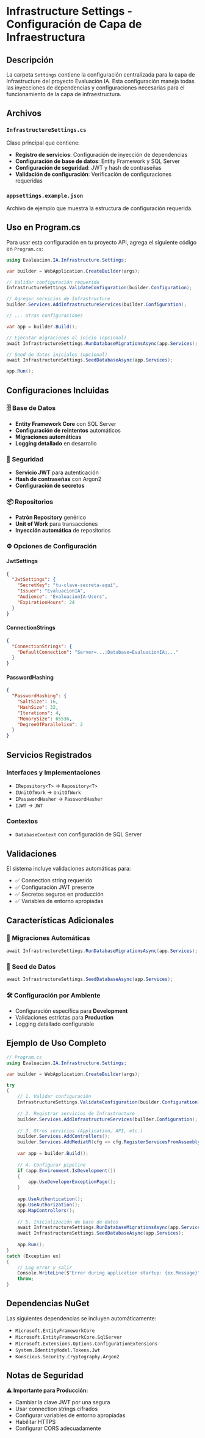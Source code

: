 # Infrastructure Settings - Configuración de Capa de Infraestructura

## Descripción

La carpeta `Settings` contiene la configuración centralizada para la capa de Infrastructure del proyecto Evaluación IA. Esta configuración maneja todas las inyecciones de dependencias y configuraciones necesarias para el funcionamiento de la capa de infraestructura.

## Archivos

### `InfrastructureSettings.cs`
Clase principal que contiene:
- **Registro de servicios**: Configuración de inyección de dependencias
- **Configuración de base de datos**: Entity Framework y SQL Server
- **Configuración de seguridad**: JWT y hash de contraseñas
- **Validación de configuración**: Verificación de configuraciones requeridas

### `appsettings.example.json`
Archivo de ejemplo que muestra la estructura de configuración requerida.

## Uso en Program.cs

Para usar esta configuración en tu proyecto API, agrega el siguiente código en `Program.cs`:

```csharp
using Evaluacion.IA.Infrastructure.Settings;

var builder = WebApplication.CreateBuilder(args);

// Validar configuración requerida
InfrastructureSettings.ValidateConfiguration(builder.Configuration);

// Agregar servicios de Infrastructure
builder.Services.AddInfrastructureServices(builder.Configuration);

// ... otras configuraciones

var app = builder.Build();

// Ejecutar migraciones al inicio (opcional)
await InfrastructureSettings.RunDatabaseMigrationsAsync(app.Services);

// Seed de datos iniciales (opcional)
await InfrastructureSettings.SeedDatabaseAsync(app.Services);

app.Run();
```

## Configuraciones Incluidas

### 🗄️ Base de Datos
- **Entity Framework Core** con SQL Server
- **Configuración de reintentos** automáticos
- **Migraciones automáticas**
- **Logging detallado** en desarrollo

### 🔐 Seguridad
- **Servicio JWT** para autenticación
- **Hash de contraseñas** con Argon2
- **Configuración de secretos**

### 📦 Repositorios
- **Patrón Repository** genérico
- **Unit of Work** para transacciones
- **Inyección automática** de repositorios

### ⚙️ Opciones de Configuración

#### JwtSettings
```json
{
  "JwtSettings": {
    "SecretKey": "tu-clave-secreta-aquí",
    "Issuer": "EvaluacionIA", 
    "Audience": "EvaluacionIA-Users",
    "ExpirationHours": 24
  }
}
```

#### ConnectionStrings
```json
{
  "ConnectionStrings": {
    "DefaultConnection": "Server=...;Database=EvaluacionIA;..."
  }
}
```

#### PasswordHashing
```json
{
  "PasswordHashing": {
    "SaltSize": 16,
    "HashSize": 32,
    "Iterations": 4,
    "MemorySize": 65536,
    "DegreeOfParallelism": 2
  }
}
```

## Servicios Registrados

### Interfaces y Implementaciones
- `IRepository<T>` → `Repository<T>`
- `IUnitOfWork` → `UnitOfWork`
- `IPasswordHasher` → `PasswordHasher`
- `IJWT` → `JWT`

### Contextos
- `DatabaseContext` con configuración de SQL Server

## Validaciones

El sistema incluye validaciones automáticas para:
- ✅ Connection string requerido
- ✅ Configuración JWT presente
- ✅ Secretos seguros en producción
- ✅ Variables de entorno apropiadas

## Características Adicionales

### 🔄 Migraciones Automáticas
```csharp
await InfrastructureSettings.RunDatabaseMigrationsAsync(app.Services);
```

### 🌱 Seed de Datos
```csharp
await InfrastructureSettings.SeedDatabaseAsync(app.Services);
```

### 🛠️ Configuración por Ambiente
- Configuración específica para **Development**
- Validaciones estrictas para **Production**
- Logging detallado configurable

## Ejemplo de Uso Completo

```csharp
// Program.cs
using Evaluacion.IA.Infrastructure.Settings;

var builder = WebApplication.CreateBuilder(args);

try
{
    // 1. Validar configuración
    InfrastructureSettings.ValidateConfiguration(builder.Configuration);
    
    // 2. Registrar servicios de Infrastructure
    builder.Services.AddInfrastructureServices(builder.Configuration);
    
    // 3. Otros servicios (Application, API, etc.)
    builder.Services.AddControllers();
    builder.Services.AddMediatR(cfg => cfg.RegisterServicesFromAssembly(typeof(Program).Assembly));
    
    var app = builder.Build();
    
    // 4. Configurar pipeline
    if (app.Environment.IsDevelopment())
    {
        app.UseDeveloperExceptionPage();
    }
    
    app.UseAuthentication();
    app.UseAuthorization();
    app.MapControllers();
    
    // 5. Inicialización de base de datos
    await InfrastructureSettings.RunDatabaseMigrationsAsync(app.Services);
    await InfrastructureSettings.SeedDatabaseAsync(app.Services);
    
    app.Run();
}
catch (Exception ex)
{
    // Log error y salir
    Console.WriteLine($"Error during application startup: {ex.Message}");
    throw;
}
```

## Dependencias NuGet

Las siguientes dependencias se incluyen automáticamente:
- `Microsoft.EntityFrameworkCore`
- `Microsoft.EntityFrameworkCore.SqlServer`  
- `Microsoft.Extensions.Options.ConfigurationExtensions`
- `System.IdentityModel.Tokens.Jwt`
- `Konscious.Security.Cryptography.Argon2`

## Notas de Seguridad

⚠️ **Importante para Producción:**
- Cambiar la clave JWT por una segura
- Usar connection strings cifrados
- Configurar variables de entorno apropiadas
- Habilitar HTTPS
- Configurar CORS adecuadamente
